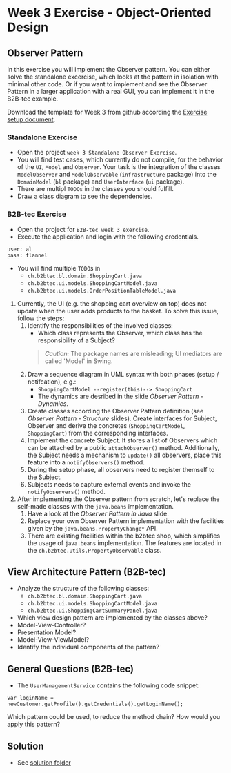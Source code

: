 # Week 3 Exercise - Object-Oriented Design

## Observer Pattern

In this exercise you will implement the Observer pattern. You can either solve the standalone excercise, which looks at the pattern in isolation with minimal other code. Or if you want to implement and see the Observer Pattern in a larger application with a real GUI, you can implement it in the B2B-tec example.

Download the template for Week 3 from github according the [Exercise setup document](/documents/B2B-tec%20Exercise%20Setup.pdf).

### Standalone Exercise

* Open the project `week 3 Standalone Observer Exercise`.
* You will find test cases, which currently do not compile, for the behavior of the `UI`, `Model` and `Observer`. Your task is the integration of the classes `ModelObserver` and `ModelObservable` (`infrastructure` package) into the `DomainModel` (`bl` package) and `UserInterface` (`ui` package).
* There are multipl `TODOs` in the classes you should fulfill.
* Draw a class diagram to see the dependencies.


### B2B-tec Exercise

* Open the project for `B2B-tec week 3 exercise`.
* Execute the application and login with the following credentials.
```
user: al
pass: flannel
```
* You will find multiple `TODO`s in
	* ```ch.b2btec.bl.domain.ShoppingCart.java```
	* ```ch.b2btec.ui.models.ShoppingCartModel.java```
	* ```ch.b2btec.ui.models.OrderPositionTableModel.java```
1. Currently, the UI (e.g. the shopping cart overview on top) does not update when the user adds products to the basket. To solve this issue, follow the steps:
	1. Identify the responsibilities of the involved classes:
		* Which class represents the Observer, which class has the responsibility of a Subject?
		> *Caution:* The package names are misleading; UI mediators are called 'Model' in Swing.
	2. Draw a sequence diagram in UML syntax with both phases (setup / notifcation), e.g.:
		* ```ShoppingCartModel --register(this)--> ShoppingCart```
		* The dynamics are desribed in the slide *Observer Pattern - Dynamics*. 
	3. Create classes according the Observer Pattern definition (see *Observer Pattern - Structure* slides). Create interfaces for Subject, Observer and derive the concretes (`ShoppingCartModel`, `ShoppingCart`) from the corresponding interfaces.
	4. Implement the concrete Subject. It stores a list of Observers which can be attached by a public ```attachObserver()``` method. Additionally, the Subject needs a mechanism to ```update()``` all observers, place this feature into a ```notifyObservers()``` method. 
	5. During the setup phase, all observers need to register themself to the Subject.
	6. Subjects needs to capture external events and invoke the ```notifyObservers()``` method.
2. After implementing the Observer pattern from scratch, let's replace the self-made classes with the `java.beans` implementation.
	1. Have a look at the *Observer Pattern in Java* slide.
	2. Replace your own Observer Pattern implementation with the facilities given by the `java.beans.PropertyChange*` API.
	3. There are existing facilities within the b2btec shop, which simplifies the usage of `java.beans` implementation. The features are located in the ```ch.b2btec.utils.PropertyObservable``` class.


## View Architecture Pattern (B2B-tec)
* Analyze the structure of the following classes:
	* ```ch.b2btec.bl.domain.ShoppingCart.java```
	* ```ch.b2btec.ui.models.ShoppingCartModel.java```
	* ```ch.b2btec.ui.ShoppingCartSummaryPanel.java```
* Which view design pattern are implemented by the classes above?
 * Model-View-Controller?
 * Presentation Model?
 * Model-View-ViewModel?
 * Identify the individual components of the pattern?


## General Questions (B2B-tec)
* The ```UserManagementService``` contains the following code snippet:
```
var loginName = newCustomer.getProfile().getCredentials().getLoginName();
```
Which pattern could be used, to reduce the method chain? How would you apply this pattern?


## Solution

* See [solution folder](../solution)

